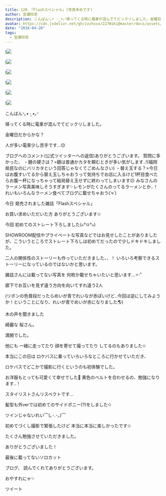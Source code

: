 ```yaml
---
title: 120.「Flashスペシャル」(写真多めです)
author: 宮瀬玲奈
description: こんばんᐡ｡• ·̫ •｡ᐡ帰ってくる時に電車が混んでてビックリしました。金曜日だからかな？人が多い電車少し苦手です...😔ブログへのコメント(公式ツイッターへの返信)あ...
avatar: https://cdn.jsdelivr.net/gh/zzzhxxx/227WiKi@master/docs/assets/photo/avatar/reina.jpg
date: "2018-04-20"
tags:
  - 宮瀬玲奈
---
```


!![](https://cdn.jsdelivr.net/gh/zzzhxxx/227WiKi-image@master/blog-image/reina-2018-04-20_1.jpg)

!![](https://cdn.jsdelivr.net/gh/zzzhxxx/227WiKi-image@master/blog-image/reina-2018-04-20_2.jpg)

!![](https://cdn.jsdelivr.net/gh/zzzhxxx/227WiKi-image@master/blog-image/reina-2018-04-20_3.jpg)

!![](https://cdn.jsdelivr.net/gh/zzzhxxx/227WiKi-image@master/blog-image/reina-2018-04-20_4.jpg)

!![](https://cdn.jsdelivr.net/gh/zzzhxxx/227WiKi-image@master/blog-image/reina-2018-04-20_5.jpg)

!![](https://cdn.jsdelivr.net/gh/zzzhxxx/227WiKi-image@master/blog-image/reina-2018-04-20_6.jpg)




こんばんᐡ｡• ·̫ •｡ᐡ




帰ってくる時に電車が混んでてビックリしました。

金曜日だからかな？


人が多い電車少し苦手です...😔








ブログへのコメント(公式ツイッターへの返信)ありがとうございます。
質問に多かった、
・麺の硬さは？>麺は普通かカタを頼むときが多い気がします..!(福岡県民なのにバリカタという回答じゃなくてごめんなさい)
・替え玉する？>今日はお腹すいてるから替え玉しちゃおうって気持ちでお店に入るけど1杯目食べたらお腹一杯になっちゃって結局替え玉せずに終わってしまいます😔
みなさんのラーメン写真美味しそうすぎます✨レモンがたくさんのってるラーメンとか..！れいもいろんなラーメン食べてブログに載せちゃおう(*´ч`*)








今日
発売されました雑誌「Flashスペシャル」

お買い求めいただいた方
ありがとうございます✩




今回
初めてのストレート下ろしました(๑°ㅁ°๑)




SHOWROOM配信やプライベートな写真などではお見せしたことがありましたが、こういうところでストレート下ろしは初めてだったので少しドキドキしました。







二人の関係性のストーリーも作っていただきました、、！
いろいろ考察できるストーリーになっているのではないかと思います。








雑誌さんには載ってない写真を
何枚か載せちゃいたいと思います…✧‧˚











廊下でお互いを見ず違う方向を向いてすれ違う2人

(リボンの色普段だったらめいが青でれいなが赤ぽいけど..今回は逆にしてみようか！ということになり、れいが青でめいが赤になりました🌎)










木の声を聞きました



















綺麗な
桜さん。

満開でした。






他にも
一緒に走ってたり
顔を寄せて撮ってたり
してるのもありました✩








本当にこの日は
ロケバスに乗っていろいろなところに行かせていただき、

ロケバスでどこかで撮影に行くというのも初体験でした。




お洋服もとっても可愛くて幸せでした💓
黄色のベルトを合わせるの、勉強になります..！

スタイリストさんリスペクトです...





髪型も外verでは初めてのサイドポニー(?)をしました✩

ツインじゃないれい⌒(｡･.･｡)⌒






初めてづくし撮影で緊張したけど
本当に本当に楽しかったです✩

たくさん勉強させていただきました。



ありがとうございました！











最後に載ってないソロカット



















ブログ、
読んでくれてありがとうございます。


おやすれにゃ✨


ツイート



